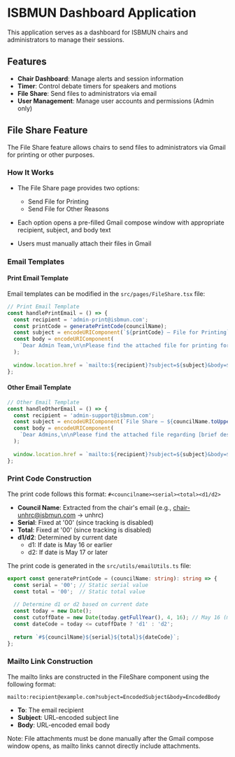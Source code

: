 # ISBMUN Dashboard Application

This application serves as a dashboard for ISBMUN chairs and administrators to manage their sessions.

## Features

- **Chair Dashboard**: Manage alerts and session information
- **Timer**: Control debate timers for speakers and motions
- **File Share**: Send files to administrators via email
- **User Management**: Manage user accounts and permissions (Admin only)

## File Share Feature

The File Share feature allows chairs to send files to administrators via Gmail for printing or other purposes.

### How It Works

- The File Share page provides two options:
  - Send File for Printing
  - Send File for Other Reasons
  
- Each option opens a pre-filled Gmail compose window with appropriate recipient, subject, and body text
- Users must manually attach their files in Gmail

### Email Templates

#### Print Email Template

Email templates can be modified in the `src/pages/FileShare.tsx` file:

```typescript
// Print Email Template
const handlePrintEmail = () => {
  const recipient = 'admin-print@isbmun.com';
  const printCode = generatePrintCode(councilName);
  const subject = encodeURIComponent(`${printCode} — File for Printing`);
  const body = encodeURIComponent(
    `Dear Admin Team,\n\nPlease find the attached file for printing for the ${councilName.toUpperCase()} council. Let me know if any changes are required.\n\nRegards,\nChair – ${councilName.toUpperCase()}`
  );
  
  window.location.href = `mailto:${recipient}?subject=${subject}&body=${body}`;
};
```

#### Other Email Template

```typescript
// Other Email Template
const handleOtherEmail = () => {
  const recipient = 'admin-support@isbmun.com';
  const subject = encodeURIComponent(`File Share – ${councilName.toUpperCase()}`);
  const body = encodeURIComponent(
    `Dear Admins,\n\nPlease find the attached file regarding [brief description]. This is not for printing, but for your attention.\n\nRegards,\nChair – ${councilName.toUpperCase()}`
  );
  
  window.location.href = `mailto:${recipient}?subject=${subject}&body=${body}`;
};
```

### Print Code Construction

The print code follows this format: `#<councilname><serial><total><d1/d2>`

- **Council Name**: Extracted from the chair's email (e.g., chair-unhrc@isbmun.com → unhrc)
- **Serial**: Fixed at '00' (since tracking is disabled)
- **Total**: Fixed at '00' (since tracking is disabled)
- **d1/d2**: Determined by current date
  - d1: If date is May 16 or earlier
  - d2: If date is May 17 or later

The print code is generated in the `src/utils/emailUtils.ts` file:

```typescript
export const generatePrintCode = (councilName: string): string => {
  const serial = '00'; // Static serial value
  const total = '00';  // Static total value
  
  // Determine d1 or d2 based on current date
  const today = new Date();
  const cutoffDate = new Date(today.getFullYear(), 4, 16); // May 16 (months are 0-indexed)
  const dateCode = today <= cutoffDate ? 'd1' : 'd2';
  
  return `#${councilName}${serial}${total}${dateCode}`;
};
```

### Mailto Link Construction

The mailto links are constructed in the FileShare component using the following format:

```
mailto:recipient@example.com?subject=EncodedSubject&body=EncodedBody
```

- **To**: The email recipient
- **Subject**: URL-encoded subject line
- **Body**: URL-encoded email body

Note: File attachments must be done manually after the Gmail compose window opens, as mailto links cannot directly include attachments.
